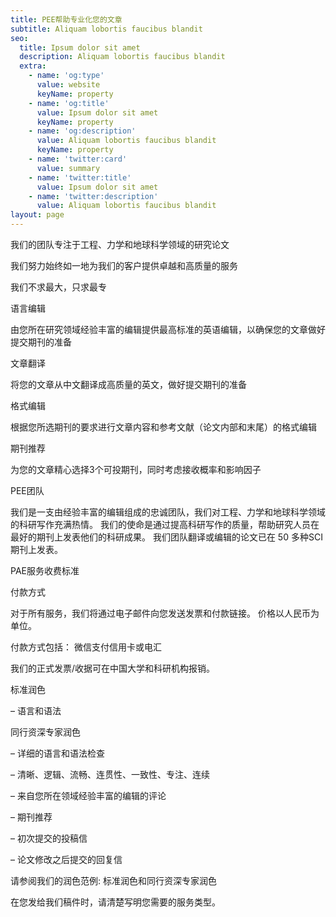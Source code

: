```yaml
---
title: PEE帮助专业化您的文章
subtitle: Aliquam lobortis faucibus blandit
seo:
  title: Ipsum dolor sit amet
  description: Aliquam lobortis faucibus blandit
  extra:
    - name: 'og:type'
      value: website
      keyName: property
    - name: 'og:title'
      value: Ipsum dolor sit amet
      keyName: property
    - name: 'og:description'
      value: Aliquam lobortis faucibus blandit
      keyName: property
    - name: 'twitter:card'
      value: summary
    - name: 'twitter:title'
      value: Ipsum dolor sit amet
    - name: 'twitter:description'
      value: Aliquam lobortis faucibus blandit
layout: page
---
```

我们的团队专注于工程、力学和地球科学领域的研究论文

我们努力始终如一地为我们的客户提供卓越和高质量的服务

我们不求最大，只求最专


语言编辑


由您所在研究领域经验丰富的编辑提供最高标准的英语编辑，以确保您的文章做好提交期刊的准备


文章翻译


将您的文章从中文翻译成高质量的英文，做好提交期刊的准备


格式编辑


根据您所选期刊的要求进行文章内容和参考文献（论文内部和末尾）的格式编辑


期刊推荐


为您的文章精心选择3个可投期刊，同时考虑接收概率和影响因子


PEE团队


我们是一支由经验丰富的编辑组成的忠诚团队，我们对工程、力学和地球科学领域的科研写作充满热情。 我们的使命是通过提高科研写作的质量，帮助研究人员在最好的期刊上发表他们的科研成果。 我们团队翻译或编辑的论文已在 50 多种SCI期刊上发表。


PAE服务收费标准

付款方式


对于所有服务，我们将通过电子邮件向您发送发票和付款链接。 价格以人民币为单位。


付款方式包括： 微信支付信用卡或电汇


我们的正式发票/收据可在中国大学和科研机构报销。



标准润色


– 语言和语法


同行资深专家润色


– 详细的语言和语法检查


– 清晰、逻辑、流畅、连贯性、一致性、专注、连续


– 来自您所在领域经验丰富的编辑的评论


– 期刊推荐


– 初次提交的投稿信


– 论文修改之后提交的回复信


请参阅我们的润色范例: 标准润色和同行资深专家润色



在您发给我们稿件时，请清楚写明您需要的服务类型。
